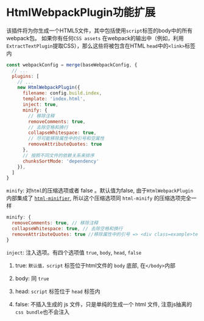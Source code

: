 HtmlWebpackPlugin功能扩展
======

该插件将为你生成一个HTML5文件，其中包括使用`script`标签的body中的所有webpack包。
如果你有任何`CSS assets` 在webpack的输出中（例如，利用`ExtractTextPlugin`提取CSS），那么这些将被包含在HTML `head`中的`<link>`标签内

``` js
const webpackConfig = merge(baseWebpackConfig, {
  // ...
  plugins: [
    // ...
    new HtmlWebpackPlugin({
      filename: config.build.index,
      template: 'index.html',
      inject: true,
      minify: {
        // 移除注释
        removeComments: true,
        // 去除空格和换行
        collapseWhitespace: true,
        // 尽可能移除属性中的引号和空属性
        removeAttributeQuotes: true
      },
      // 按照不同文件的依赖关系来排序
      chunksSortMode: 'dependency'
    }),
  ]
}
```

`minify`: 对`html`的压缩选项或者 false 。默认值为false, 由于`HtmlWebpackPlugin` 内部集成了 [`html-minifier`](https://github.com/kangax/html-minifier#options-quick-reference), 所以这个压缩选项同 `html-minify` 的压缩选项完全一样

``` js
minify: {
  removeComments: true, // 移除注释
  collapseWhitespace: true, // 去除空格和换行
  removeAttributeQuotes: true //移除属性中的引号 => <div class=example>test minify</div>
}
```


`inject`: 注入选项。有四个选项值 `true`, `body`, `head`, `false`

  1. true: `默认值，script` 标签位于html文件的 `body` 底部, 在`</body>`内部

  2. body: 同 `true`

  3. head: `script` 标签位于 `head` 标签内

  4. false: 不插入生成的 js 文件，只是单纯的生成一个 html 文件, 注意js抽离的`css bundle`也不会注入